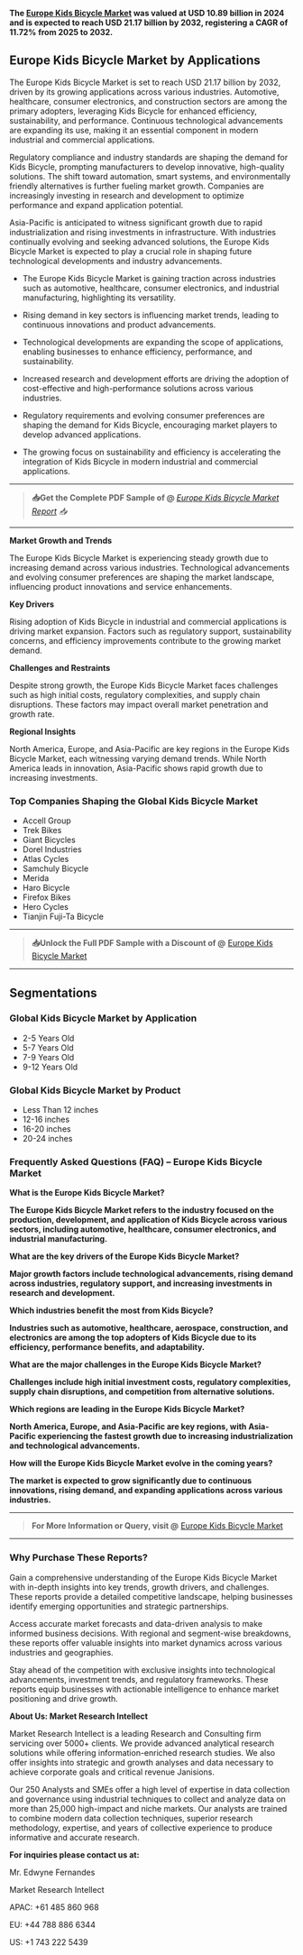 <p><strong>The <a href="https://www.marketresearchintellect.com/download-sample/?rid=457031&amp;utm_source=Pulse-April-Europe&amp;utm_medium=852">Europe Kids Bicycle Market</a> was valued at USD 10.89 billion in 2024 and is expected to reach USD 21.17 billion by 2032, registering a CAGR of 11.72% from 2025 to 2032.</strong></p><h2>Europe Kids Bicycle Market by Applications&nbsp;</h2><p><p>The Europe Kids Bicycle Market is set to reach USD 21.17 billion by 2032, driven by its growing applications across various industries. Automotive, healthcare, consumer electronics, and construction sectors are among the primary adopters, leveraging Kids Bicycle for enhanced efficiency, sustainability, and performance. Continuous technological advancements are expanding its use, making it an essential component in modern industrial and commercial applications.</p><p>Regulatory compliance and industry standards are shaping the demand for Kids Bicycle, prompting manufacturers to develop innovative, high-quality solutions. The shift toward automation, smart systems, and environmentally friendly alternatives is further fueling market growth. Companies are increasingly investing in research and development to optimize performance and expand application potential.</p><p>Asia-Pacific is anticipated to witness significant growth due to rapid industrialization and rising investments in infrastructure. With industries continually evolving and seeking advanced solutions, the Europe Kids Bicycle Market is expected to play a crucial role in shaping future technological developments and industry advancements.</p></p><ul><li><p>The Europe Kids Bicycle Market is gaining traction across industries such as automotive, healthcare, consumer electronics, and industrial manufacturing, highlighting its versatility.</p></li><li><p>Rising demand in key sectors is influencing market trends, leading to continuous innovations and product advancements.</p></li><li><p>Technological developments are expanding the scope of applications, enabling businesses to enhance efficiency, performance, and sustainability.</p></li><li><p>Increased research and development efforts are driving the adoption of cost-effective and high-performance solutions across various industries.</p></li><li><p>Regulatory requirements and evolving consumer preferences are shaping the demand for Kids Bicycle, encouraging market players to develop advanced applications.</p></li><li><p>The growing focus on sustainability and efficiency is accelerating the integration of Kids Bicycle in modern industrial and commercial applications.</p></li></ul><hr /><blockquote><p><strong><span class="font-[700]">📥Get the Complete PDF Sample of @ </span></strong><em><span class="font-[700]"><a href="https://www.marketresearchintellect.com/download-sample/?rid=457031&amp;utm_source=Pulse-April-Europe&amp;utm_medium=852" target="_blank" data-tracking-control-name="article-ssr-frontend-pulse_little-text-block" data-tracking-will-navigate="" data-test-link="">Europe Kids Bicycle Market Report</a>&nbsp;📥</span></em></p></blockquote><hr /><p class="" data-start="77" data-end="360"><strong data-start="77" data-end="105">Market Growth and Trends</strong></p><p class="" data-start="77" data-end="360">The Europe Kids Bicycle Market is experiencing steady growth due to increasing demand across various industries. Technological advancements and evolving consumer preferences are shaping the market landscape, influencing product innovations and service enhancements.</p><p class="" data-start="362" data-end="606"><strong data-start="362" data-end="377">Key Drivers</strong></p><p class="" data-start="362" data-end="606">Rising adoption of Kids Bicycle in industrial and commercial applications is driving market expansion. Factors such as regulatory support, sustainability concerns, and efficiency improvements contribute to the growing market demand.</p><p class="" data-start="608" data-end="849"><strong data-start="608" data-end="637">Challenges and Restraints</strong></p><p class="" data-start="608" data-end="849">Despite strong growth, the Europe Kids Bicycle Market faces challenges such as high initial costs, regulatory complexities, and supply chain disruptions. These factors may impact overall market penetration and growth rate.</p><p class="" data-start="851" data-end="1095"><strong data-start="851" data-end="872">Regional Insights</strong></p><p class="" data-start="851" data-end="1095">North America, Europe, and Asia-Pacific are key regions in the Europe Kids Bicycle Market, each witnessing varying demand trends. While North America leads in innovation, Asia-Pacific shows rapid growth due to increasing investments.</p><p><h3>Top Companies Shaping the Global Kids Bicycle Market </h3><ul><li>Accell Group</li><li>Trek Bikes</li><li>Giant Bicycles</li><li>Dorel Industries</li><li>Atlas Cycles</li><li>Samchuly Bicycle</li><li>Merida</li><li>Haro Bicycle</li><li>Firefox Bikes</li><li>Hero Cycles</li><li>Tianjin Fuji-Ta Bicycle</li></ul></p><hr /><blockquote><p><strong>📥Unlock the Full PDF Sample with a Discount of @</strong> <a href="https://www.marketresearchintellect.com/ask-for-discount/?rid=457031&amp;utm_source=Pulse-April-Europe&amp;utm_medium=852">Europe Kids Bicycle Market</a></p></blockquote><hr /><p><h2>Segmentations</h2><h3>Global Kids Bicycle Market by Application</h3><ul><li>2-5 Years Old</li><li>5-7 Years Old</li><li>7-9 Years Old</li><li>9-12 Years Old</li></ul><h3>Global Kids Bicycle Market by Product</h3><ul><li>Less Than 12 inches</li><li>12-16 inches</li><li>16-20 inches</li><li>20-24 inches</li></ul></p><h3><strong>Frequently Asked Questions (FAQ) &ndash; Europe Kids Bicycle Market</strong></h3><p><strong>What is the Europe Kids Bicycle Market?</strong></p><p><strong>The Europe Kids Bicycle Market refers to the industry focused on the production, development, and application of Kids Bicycle across various sectors, including automotive, healthcare, consumer electronics, and industrial manufacturing.</strong></p><p><strong>What are the key drivers of the Europe Kids Bicycle Market?</strong></p><p><strong>Major growth factors include technological advancements, rising demand across industries, regulatory support, and increasing investments in research and development.</strong></p><p><strong>Which industries benefit the most from Kids Bicycle?</strong></p><p><strong>Industries such as automotive, healthcare, aerospace, construction, and electronics are among the top adopters of Kids Bicycle due to its efficiency, performance benefits, and adaptability.</strong></p><p><strong>What are the major challenges in the Europe Kids Bicycle Market?</strong></p><p><strong>Challenges include high initial investment costs, regulatory complexities, supply chain disruptions, and competition from alternative solutions.</strong></p><p><strong>Which regions are leading in the Europe Kids Bicycle Market?</strong></p><p><strong>North America, Europe, and Asia-Pacific are key regions, with Asia-Pacific experiencing the fastest growth due to increasing industrialization and technological advancements.</strong></p><p><strong>How will the Europe Kids Bicycle Market evolve in the coming years?</strong></p><p><strong>The market is expected to grow significantly due to continuous innovations, rising demand, and expanding applications across various industries.</strong></p><hr /><blockquote><p><span class="font-[700]"><strong>For More Information or Query, visit&nbsp;@</strong>&nbsp;</span><span class="font-[700]"><a href="https://www.marketresearchintellect.com/product/global-kids-bicycle-market-size-and-forecast/?utm_source=Linkedin&utm_medium=852" target="_blank" data-tracking-control-name="article-ssr-frontend-pulse_little-text-block" data-tracking-will-navigate="" data-test-link="">Europe Kids Bicycle Market</a></span></p></blockquote><hr /><h3><strong data-start="0" data-end="31">Why Purchase These Reports?</strong></h3><p class="" data-start="35" data-end="297">Gain a comprehensive understanding of the Europe Kids Bicycle Market with in-depth insights into key trends, growth drivers, and challenges. These reports provide a detailed competitive landscape, helping businesses identify emerging opportunities and strategic partnerships.</p><p class="" data-start="299" data-end="540">Access accurate market forecasts and data-driven analysis to make informed business decisions. With regional and segment-wise breakdowns, these reports offer valuable insights into market dynamics across various industries and geographies.</p><p class="" data-start="542" data-end="784">Stay ahead of the competition with exclusive insights into technological advancements, investment trends, and regulatory frameworks. These reports equip businesses with actionable intelligence to enhance market positioning and drive growth.</p><p><strong><span class="font-[700]">About Us: Market Research Intellect</span></strong></p><p><span class="">Market Research Intellect is a leading Research and Consulting firm servicing over 5000+ clients. We provide advanced analytical research solutions while offering information-enriched research studies.&nbsp;</span>We also offer insights into strategic and growth analyses and data necessary to achieve corporate goals and critical revenue Janisions.</p><p><span class="">Our 250 Analysts and SMEs offer a high level of expertise in data collection and governance using industrial techniques to collect and analyze data on more than 25,000 high-impact and niche markets. Our analysts are trained to combine modern data collection techniques, superior research methodology, expertise, and years of collective experience to produce informative and accurate research.</span></p><p><strong>For inquiries please contact us at:</strong></p><p>Mr. Edwyne Fernandes</p><p>Market Research Intellect</p><p>APAC: +61 485 860 968</p><p>EU: +44 788 886 6344</p><p>US: +1 743 222 5439</p>
